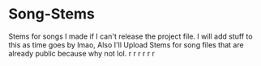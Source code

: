 # Song-Stems
Stems for songs I made if I can't release the project file.
I will add stuff to this as time goes by lmao,
Also I'll Upload Stems for song files that are already public because why not lol.
r
r
r
r
r
r
